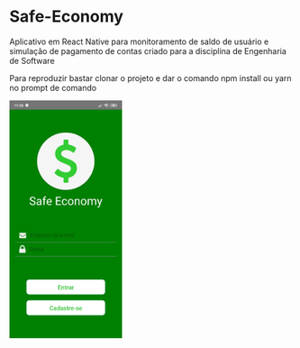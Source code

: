 # Safe-Economy
Aplicativo em React Native para monitoramento de saldo de usuário e simulação de pagamento de contas criado para a disciplina de Engenharia de Software


Para reproduzir bastar clonar o projeto e dar o comando npm install ou yarn no prompt de comando

<img src="images/safe.jpeg" width=200 heigth=400 />
